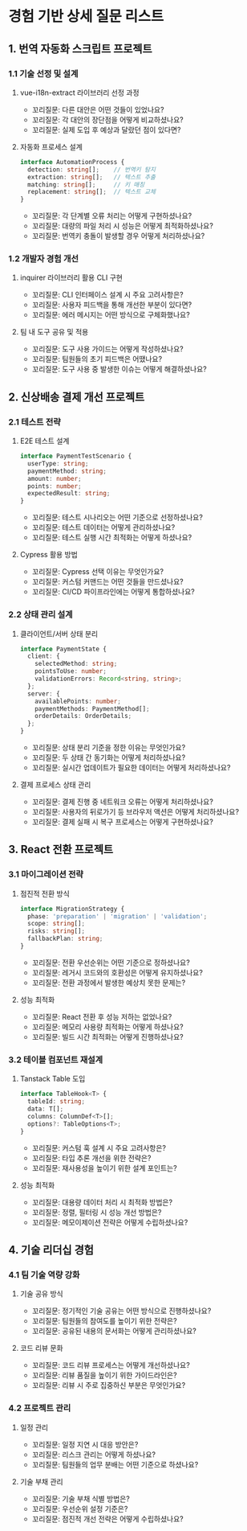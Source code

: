 # 경험 기반 상세 질문 리스트

## 1. 번역 자동화 스크립트 프로젝트

### 1.1 기술 선정 및 설계
1. vue-i18n-extract 라이브러리 선정 과정
   - 꼬리질문: 다른 대안은 어떤 것들이 있었나요?
   - 꼬리질문: 각 대안의 장단점을 어떻게 비교하셨나요?
   - 꼬리질문: 실제 도입 후 예상과 달랐던 점이 있다면?

2. 자동화 프로세스 설계
   ```typescript
   interface AutomationProcess {
     detection: string[];    // 번역키 탐지
     extraction: string[];   // 텍스트 추출
     matching: string[];     // 키 매칭
     replacement: string[];  // 텍스트 교체
   }
   ```
   - 꼬리질문: 각 단계별 오류 처리는 어떻게 구현하셨나요?
   - 꼬리질문: 대량의 파일 처리 시 성능은 어떻게 최적화하셨나요?
   - 꼬리질문: 번역키 충돌이 발생할 경우 어떻게 처리하셨나요?

### 1.2 개발자 경험 개선
1. inquirer 라이브러리 활용 CLI 구현
   - 꼬리질문: CLI 인터페이스 설계 시 주요 고려사항은?
   - 꼬리질문: 사용자 피드백을 통해 개선한 부분이 있다면?
   - 꼬리질문: 에러 메시지는 어떤 방식으로 구체화했나요?

2. 팀 내 도구 공유 및 적용
   - 꼬리질문: 도구 사용 가이드는 어떻게 작성하셨나요?
   - 꼬리질문: 팀원들의 초기 피드백은 어땠나요?
   - 꼬리질문: 도구 사용 중 발생한 이슈는 어떻게 해결하셨나요?

## 2. 신상배송 결제 개선 프로젝트

### 2.1 테스트 전략
1. E2E 테스트 설계
   ```typescript
   interface PaymentTestScenario {
     userType: string;
     paymentMethod: string;
     amount: number;
     points: number;
     expectedResult: string;
   }
   ```
   - 꼬리질문: 테스트 시나리오는 어떤 기준으로 선정하셨나요?
   - 꼬리질문: 테스트 데이터는 어떻게 관리하셨나요?
   - 꼬리질문: 테스트 실행 시간 최적화는 어떻게 하셨나요?

2. Cypress 활용 방법
   - 꼬리질문: Cypress 선택 이유는 무엇인가요?
   - 꼬리질문: 커스텀 커맨드는 어떤 것들을 만드셨나요?
   - 꼬리질문: CI/CD 파이프라인에는 어떻게 통합하셨나요?

### 2.2 상태 관리 설계
1. 클라이언트/서버 상태 분리
   ```typescript
   interface PaymentState {
     client: {
       selectedMethod: string;
       pointsToUse: number;
       validationErrors: Record<string, string>;
     };
     server: {
       availablePoints: number;
       paymentMethods: PaymentMethod[];
       orderDetails: OrderDetails;
     };
   }
   ```
   - 꼬리질문: 상태 분리 기준을 정한 이유는 무엇인가요?
   - 꼬리질문: 두 상태 간 동기화는 어떻게 처리하셨나요?
   - 꼬리질문: 실시간 업데이트가 필요한 데이터는 어떻게 처리하셨나요?

2. 결제 프로세스 상태 관리
   - 꼬리질문: 결제 진행 중 네트워크 오류는 어떻게 처리하셨나요?
   - 꼬리질문: 사용자의 뒤로가기 등 브라우저 액션은 어떻게 처리하셨나요?
   - 꼬리질문: 결제 실패 시 복구 프로세스는 어떻게 구현하셨나요?

## 3. React 전환 프로젝트

### 3.1 마이그레이션 전략
1. 점진적 전환 방식
   ```typescript
   interface MigrationStrategy {
     phase: 'preparation' | 'migration' | 'validation';
     scope: string[];
     risks: string[];
     fallbackPlan: string;
   }
   ```
   - 꼬리질문: 전환 우선순위는 어떤 기준으로 정하셨나요?
   - 꼬리질문: 레거시 코드와의 호환성은 어떻게 유지하셨나요?
   - 꼬리질문: 전환 과정에서 발생한 예상치 못한 문제는?

2. 성능 최적화
   - 꼬리질문: React 전환 후 성능 저하는 없었나요?
   - 꼬리질문: 메모리 사용량 최적화는 어떻게 하셨나요?
   - 꼬리질문: 빌드 시간 최적화는 어떻게 진행하셨나요?

### 3.2 테이블 컴포넌트 재설계
1. Tanstack Table 도입
   ```typescript
   interface TableHook<T> {
     tableId: string;
     data: T[];
     columns: ColumnDef<T>[];
     options?: TableOptions<T>;
   }
   ```
   - 꼬리질문: 커스텀 훅 설계 시 주요 고려사항은?
   - 꼬리질문: 타입 추론 개선을 위한 전략은?
   - 꼬리질문: 재사용성을 높이기 위한 설계 포인트는?

2. 성능 최적화
   - 꼬리질문: 대용량 데이터 처리 시 최적화 방법은?
   - 꼬리질문: 정렬, 필터링 시 성능 개선 방법은?
   - 꼬리질문: 메모이제이션 전략은 어떻게 수립하셨나요?

## 4. 기술 리더십 경험

### 4.1 팀 기술 역량 강화
1. 기술 공유 방식
   - 꼬리질문: 정기적인 기술 공유는 어떤 방식으로 진행하셨나요?
   - 꼬리질문: 팀원들의 참여도를 높이기 위한 전략은?
   - 꼬리질문: 공유된 내용의 문서화는 어떻게 관리하셨나요?

2. 코드 리뷰 문화
   - 꼬리질문: 코드 리뷰 프로세스는 어떻게 개선하셨나요?
   - 꼬리질문: 리뷰 품질을 높이기 위한 가이드라인은?
   - 꼬리질문: 리뷰 시 주로 집중하신 부분은 무엇인가요?

### 4.2 프로젝트 관리
1. 일정 관리
   - 꼬리질문: 일정 지연 시 대응 방안은?
   - 꼬리질문: 리스크 관리는 어떻게 하셨나요?
   - 꼬리질문: 팀원들의 업무 분배는 어떤 기준으로 하셨나요?

2. 기술 부채 관리
   - 꼬리질문: 기술 부채 식별 방법은?
   - 꼬리질문: 우선순위 설정 기준은?
   - 꼬리질문: 점진적 개선 전략은 어떻게 수립하셨나요? 